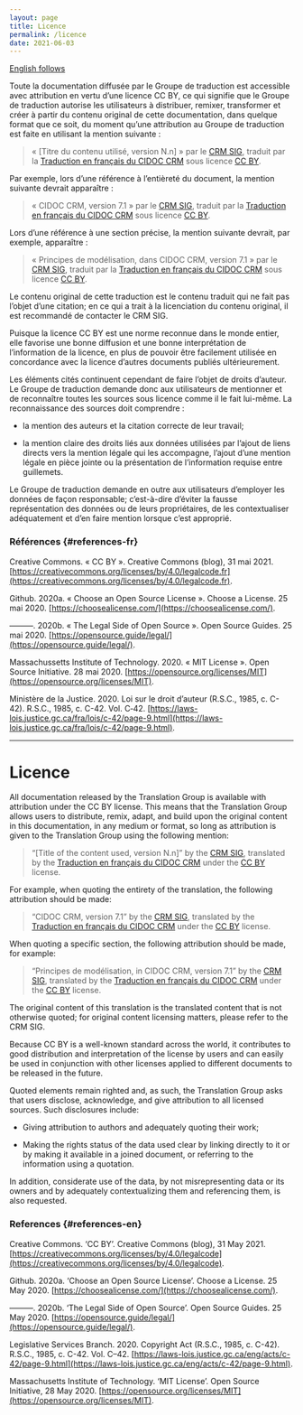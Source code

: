 ```yaml
---
layout: page
title: Licence
permalink: /licence
date: 2021-06-03
---
```


[English follows](#licence-en)

Toute la documentation diffusée par le Groupe de traduction est accessible avec attribution en vertu d’une licence CC BY, ce qui signifie que le Groupe de traduction autorise les utilisateurs à distribuer, remixer, transformer et créer à partir du contenu original de cette documentation, dans quelque format que ce soit, du moment qu’une attribution au Groupe de traduction est faite en utilisant la mention suivante : 

> « [Titre du contenu utilisé, version N.n] » par le [CRM SIG](http://www.cidoc-crm.org/sig-members-list), traduit par la [Traduction en français du CIDOC CRM](https://chin-rcip.github.io/cidoc_crm_fr/) sous licence [CC BY](https://creativecommons.org/licenses/by/4.0/legalcode.fr).

Par exemple, lors d’une référence à l’entièreté du document, la mention suivante devrait apparaître : 

> « CIDOC CRM, version 7.1 » par le [CRM SIG](http://www.cidoc-crm.org/sig-members-list), traduit par la [Traduction en français du CIDOC CRM](https://chin-rcip.github.io/cidoc_crm_fr/) sous licence [CC BY](https://creativecommons.org/licenses/by/4.0/legalcode.fr).

Lors d’une référence à une section précise, la mention suivante devrait, par exemple, apparaître : 

> « Principes de modélisation, dans CIDOC CRM, version 7.1 » par le [CRM SIG](http://www.cidoc-crm.org/sig-members-list), traduit par la [Traduction en français du CIDOC CRM](https://chin-rcip.github.io/cidoc_crm_fr/) sous licence [CC BY](https://creativecommons.org/licenses/by/4.0/legalcode.fr).

Le contenu original de cette traduction est le contenu traduit qui ne fait pas l’objet d’une citation; en ce qui a trait à la licenciation du contenu original, il est recommandé de contacter le CRM SIG.

Puisque la licence CC BY est une norme reconnue dans le monde entier, elle favorise une bonne diffusion et une bonne interprétation de l’information de la licence, en plus de pouvoir être facilement utilisée en concordance avec la licence d’autres documents publiés ultérieurement.

Les éléments cités continuent cependant de faire l’objet de droits d’auteur. Le Groupe de traduction demande donc aux utilisateurs de mentionner et de reconnaître toutes les sources sous licence comme il le fait lui-même. La reconnaissance des sources doit comprendre :

- la mention des auteurs et la citation correcte de leur travail;

- la mention claire des droits liés aux données utilisées par l’ajout de liens directs vers la mention légale qui les accompagne, l’ajout d’une mention légale en pièce jointe ou la présentation de l’information requise entre guillemets. 

Le Groupe de traduction demande en outre aux utilisateurs d’employer les données de façon responsable; c’est-à-dire d’éviter la fausse représentation des données ou de leurs propriétaires, de les contextualiser adéquatement et d’en faire mention lorsque c’est approprié.

### Références {#references-fr}

Creative Commons. « CC BY ». Creative Commons (blog), 31 mai 2021. [https://creativecommons.org/licenses/by/4.0/legalcode.fr](https://creativecommons.org/licenses/by/4.0/legalcode.fr).  

Github. 2020a. « Choose an Open Source License ». Choose a License. 25 mai 2020. [https://choosealicense.com/](https://choosealicense.com/).

———. 2020b. « The Legal Side of Open Source ». Open Source Guides. 25 mai 2020. [https://opensource.guide/legal/](https://opensource.guide/legal/).

Massachussetts Institute of Technology. 2020. « MIT License ». Open Source Initiative. 28 mai 2020. [https://opensource.org/licenses/MIT](https://opensource.org/licenses/MIT).

Ministère de la Justice. 2020. Loi sur le droit d’auteur (R.S.C., 1985, c. C-42). R.S.C., 1985, c. C-42. Vol. C‑42. [https://laws-lois.justice.gc.ca/fra/lois/c-42/page-9.html](https://laws-lois.justice.gc.ca/fra/lois/c-42/page-9.html).

---

<h1 class="post-title" id="licence-en">Licence</h1>

All documentation released by the Translation Group is available with attribution under the CC BY license. This means that the Translation Group allows users to distribute, remix, adapt, and build upon the original content in this documentation, in any medium or format, so long as attribution is given to the Translation Group using the following mention: 

> “[Title of the content used, version N.n]” by the [CRM SIG](http://www.cidoc-crm.org/sig-members-list), translated by the [Traduction en français du CIDOC CRM](https://chin-rcip.github.io/cidoc_crm_fr/) under the [CC BY](https://creativecommons.org/licenses/by/4.0/legalcode) license.

For example, when quoting the entirety of the translation, the following attribution should be made: 

> “CIDOC CRM, version 7.1” by the [CRM SIG](http://www.cidoc-crm.org/sig-members-list), translated by the [Traduction en français du CIDOC CRM](https://chin-rcip.github.io/cidoc_crm_fr/) under the [CC BY](https://creativecommons.org/licenses/by/4.0/legalcode) license.

When quoting a specific section, the following attribution should be made, for example: 

> “Principes de modélisation, in CIDOC CRM, version 7.1” by the [CRM SIG](http://www.cidoc-crm.org/sig-members-list), translated by the [Traduction en français du CIDOC CRM](https://chin-rcip.github.io/cidoc_crm_fr/) under the [CC BY](https://creativecommons.org/licenses/by/4.0/legalcode) license.

The original content of this translation is the translated content that is not otherwise quoted; for original content licensing matters, please refer to the CRM SIG.

Because CC BY is a well-known standard across the world, it contributes to good distribution and interpretation of the license by users and can easily be used in conjunction with other licenses applied to different documents to be released in the future.

Quoted elements remain righted and, as such, the Translation Group asks that users disclose, acknowledge, and give attribution to all licensed sources. Such disclosures include:

- Giving attribution to authors and adequately quoting their work;

- Making the rights status of the data used clear by linking directly to it or by making it available in a joined document, or referring to the information using a quotation. 

In addition, considerate use of the data, by not misrepresenting data or its owners and by adequately contextualizing them and referencing them, is also requested.

### References {#references-en}

Creative Commons. ‘CC BY’. Creative Commons (blog), 31 May 2021. [https://creativecommons.org/licenses/by/4.0/legalcode](https://creativecommons.org/licenses/by/4.0/legalcode).

Github. 2020a. ‘Choose an Open Source License’. Choose a License. 25 May 2020. [https://choosealicense.com/](https://choosealicense.com/).

———. 2020b. ‘The Legal Side of Open Source’. Open Source Guides. 25 May 2020. [https://opensource.guide/legal/](https://opensource.guide/legal/).

Legislative Services Branch. 2020. Copyright Act (R.S.C., 1985, c. C-42). R.S.C., 1985, c. C-42. Vol. C–42. [https://laws-lois.justice.gc.ca/eng/acts/c-42/page-9.html](https://laws-lois.justice.gc.ca/eng/acts/c-42/page-9.html).

Massachusetts Institute of Technology. ‘MIT License’. Open Source Initiative, 28 May 2020. [https://opensource.org/licenses/MIT](https://opensource.org/licenses/MIT).
